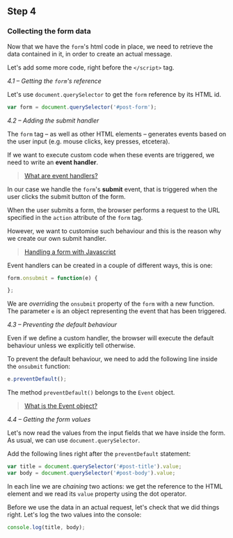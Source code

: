 ## Step 4

### Collecting the form data
Now that we have the `form`'s html code in place, we need to retrieve the data contained in it, in order to create an actual message.

Let's add some more code, right before the `</script>` tag.

*4.1 – Getting the `form`'s reference*

Let's use `document.querySelector` to get the `form` reference by its HTML id.

```javascript
var form = document.querySelector('#post-form');
```

*4.2 – Adding the submit handler*

The `form` tag – as well as other HTML elements – generates events based on the user input (e.g. mouse clicks, key presses, etcetera).

If we want to execute custom code when these events are triggered, we need to write an **event handler**.

> [What are event handlers?](https://developer.mozilla.org/en-US/docs/Web/Guide/Events/Event_handlers)

In our case we handle the `form`'s **submit** event, that is triggered when the user clicks the submit button of the form.

When the user submits a form, the browser performs a request to the URL specified in the `action` attribute of the `form` tag.

However, we want to customise such behaviour and this is the reason why we create our own submit handler.

> [Handling a form with Javascript](https://developer.mozilla.org/en-US/docs/Web/Guide/HTML/Forms/Sending_forms_through_JavaScript)

Event handlers can be created in a couple of different ways, this is one:

```javascript
form.onsubmit = function(e) {

};
```

We are *overriding* the `onsubmit` property of the `form` with a new function. The parameter `e` is an object representing the event that has been triggered.

*4.3 – Preventing the default behaviour*

Even if we define a custom handler, the browser will execute the default behaviour unless we explicitly tell otherwise.

To prevent the default behaviour, we need to add the following line inside the `onsubmit` function:
```javascript
e.preventDefault();
```
The method `preventDefault()` belongs to the `Event` object.

> [What is the Event object?](https://developer.mozilla.org/en/docs/Web/API/Event)

*4.4 – Getting the form values*

Let's now read the values from the input fields that we have inside the form. As usual, we can use `document.querySelector`.

Add the following lines right after the `preventDefault` statement:

```javascript
var title = document.querySelector('#post-title').value;
var body = document.querySelector('#post-body').value;
```

In each line we are *chaining* two actions: we get the reference to the HTML element and we read its `value` property using the dot operator.

Before we use the data in an actual request, let's check that we did things right. Let's log the two values into the console:

```javascript
console.log(title, body);
```
